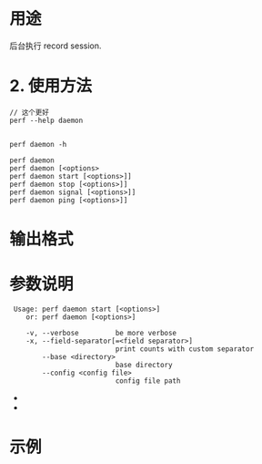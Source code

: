 

# 用途

后台执行 record session.

# 2. 使用方法


```
// 这个更好
perf --help daemon


perf daemon -h
```

```
perf daemon
perf daemon [<options>
perf daemon start [<options>]]
perf daemon stop [<options>]]
perf daemon signal [<options>]]
perf daemon ping [<options>]]
```

# 输出格式


# 参数说明

```
 Usage: perf daemon start [<options>]
    or: perf daemon [<options>]

    -v, --verbose         be more verbose
    -x, --field-separator[=<field separator>]
                          print counts with custom separator
        --base <directory>
                          base directory
        --config <config file>
                          config file path
```

*
*

##


# 示例

